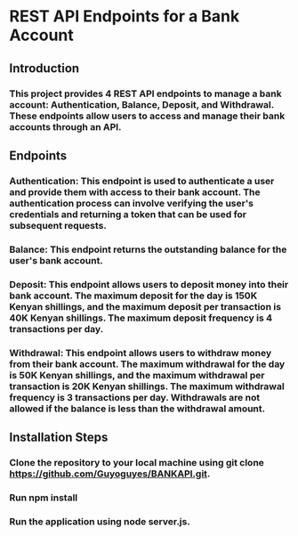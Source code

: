 # REST API Endpoints for a Bank Account
## Introduction
### This project provides 4 REST API endpoints to manage a bank account: Authentication, Balance, Deposit, and Withdrawal. These endpoints allow users to access and manage their bank accounts through an API.

## Endpoints
### Authentication: This endpoint is used to authenticate a user and provide them with access to their bank account. The authentication process can involve verifying the user's credentials and returning a token that can be used for subsequent requests.

### Balance: This endpoint returns the outstanding balance for the user's bank account.

### Deposit: This endpoint allows users to deposit money into their bank account. The maximum deposit for the day is 150K Kenyan shillings, and the maximum deposit per transaction is 40K Kenyan shillings. The maximum deposit frequency is 4 transactions per day.

### Withdrawal: This endpoint allows users to withdraw money from their bank account. The maximum withdrawal for the day is 50K Kenyan shillings, and the maximum withdrawal per transaction is 20K Kenyan shillings. The maximum withdrawal frequency is 3 transactions per day. Withdrawals are not allowed if the balance is less than the withdrawal amount.

## Installation Steps
### Clone the repository to your local machine using git clone https://github.com/Guyoguyes/BANKAPI.git.
### Run npm install
### Run the application using node server.js.
